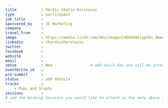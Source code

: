 ```yaml
---
title           : Þórdís Stella Þorsteins
type            : participant
job_title       :
sponsored_by    : JE Marketing
company         :
travel_from     :
image           : https://media.licdn.com/dms/image/C4E03AQElppZ6u_9mwA/profile-displayphoto-shrink_800_800/0?e=1533168000&v=beta&t=1LJJSFRSol8xMuofZ5VI12sLrCC4RQQ58QDmgrNRR5I
linkedin        : thordisthorsteins
twitter         :
facebook        :
website         :
email           :
venue           : Wed                 # add which day you will be attending: Mon, Tue, Wed, Thu, Fri
eventbrite_id   :
pre-summit      :
status          : add details
tracks          :
    - Maps and Graphs
sessions        :
# add the Working Sessions you would like to attend in the meta above (use the session's title) e.g. sessions (one per line): -Security Playbooks Diagrams -Hackathon Daily Sessions
---
```


<!-- put more details about participant here -->
